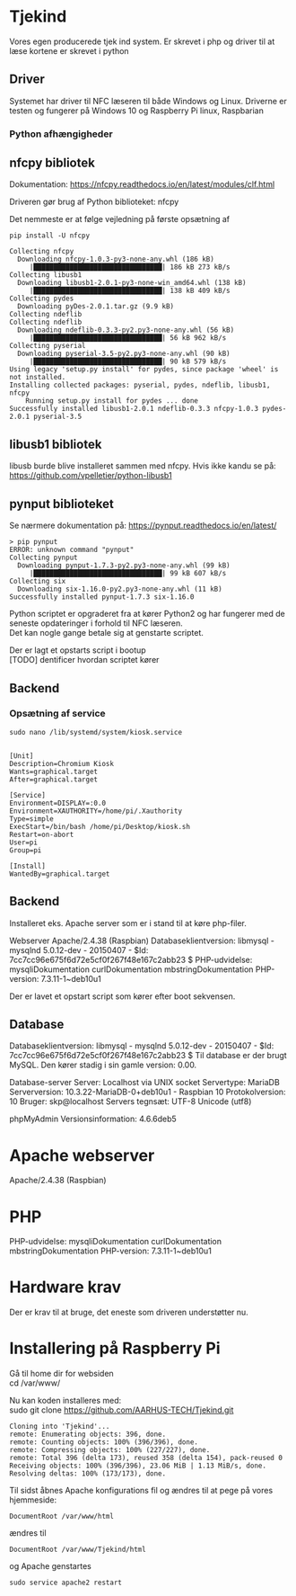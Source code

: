 # Tjekind
Vores egen producerede tjek ind system. Er skrevet i php og driver til at læse kortene er skrevet i python

## Driver
Systemet har driver til NFC læseren til både Windows og Linux. Driverne er testen og fungerer på Windows 10 og Raspberry Pi linux, Raspbarian

### Python afhængigheder
## nfcpy bibliotek
Dokumentation: https://nfcpy.readthedocs.io/en/latest/modules/clf.html

Driveren gør brug af Python biblioteket: nfcpy

Det nemmeste er at følge vejledning på første opsætning af 

    pip install -U nfcpy

    Collecting nfcpy
      Downloading nfcpy-1.0.3-py3-none-any.whl (186 kB)
         |████████████████████████████████| 186 kB 273 kB/s 
    Collecting libusb1
      Downloading libusb1-2.0.1-py3-none-win_amd64.whl (138 kB)
         |████████████████████████████████| 138 kB 409 kB/s 
    Collecting pydes
      Downloading pyDes-2.0.1.tar.gz (9.9 kB)
    Collecting ndeflib
    Collecting ndeflib
      Downloading ndeflib-0.3.3-py2.py3-none-any.whl (56 kB)
         |████████████████████████████████| 56 kB 962 kB/s
    Collecting pyserial
      Downloading pyserial-3.5-py2.py3-none-any.whl (90 kB)
         |████████████████████████████████| 90 kB 579 kB/s
    Using legacy 'setup.py install' for pydes, since package 'wheel' is not installed.
    Installing collected packages: pyserial, pydes, ndeflib, libusb1, nfcpy
        Running setup.py install for pydes ... done
    Successfully installed libusb1-2.0.1 ndeflib-0.3.3 nfcpy-1.0.3 pydes-2.0.1 pyserial-3.5

## libusb1 bibliotek
libusb burde blive installeret sammen med nfcpy. Hvis ikke kandu se på:
https://github.com/vpelletier/python-libusb1

## pynput biblioteket
Se nærmere dokumentation på: https://pynput.readthedocs.io/en/latest/

    > pip pynput
    ERROR: unknown command "pynput"
    Collecting pynput
      Downloading pynput-1.7.3-py2.py3-none-any.whl (99 kB)
         |████████████████████████████████| 99 kB 607 kB/s 
    Collecting six
      Downloading six-1.16.0-py2.py3-none-any.whl (11 kB)
    Successfully installed pynput-1.7.3 six-1.16.0

Python scriptet er opgraderet fra at kører Python2 og har fungerer med de seneste opdateringer i forhold til NFC læseren.<br />
Det kan nogle gange betale sig at genstarte scriptet.

Der er lagt et opstarts script i bootup<br />
[TODO] dentificer hvordan scriptet kører

## Backend
### Opsætning af service
    sudo nano /lib/systemd/system/kiosk.service

```

[Unit]
Description=Chromium Kiosk
Wants=graphical.target
After=graphical.target

[Service]
Environment=DISPLAY=:0.0
Environment=XAUTHORITY=/home/pi/.Xauthority
Type=simple
ExecStart=/bin/bash /home/pi/Desktop/kiosk.sh
Restart=on-abort
User=pi
Group=pi

[Install]
WantedBy=graphical.target

```


## Backend
Installeret eks. Apache server som er i stand til at køre php-filer. 

  Webserver
  Apache/2.4.38 (Raspbian)
  Databaseklientversion: libmysql - mysqlnd 5.0.12-dev - 20150407 - $Id: 7cc7cc96e675f6d72e5cf0f267f48e167c2abb23 $
  PHP-udvidelse: mysqliDokumentation curlDokumentation mbstringDokumentation
  PHP-version: 7.3.11-1~deb10u1

Der er lavet et opstart script som kører efter boot sekvensen.

## Database
Databaseklientversion: libmysql - mysqlnd 5.0.12-dev - 20150407 - $Id: 7cc7cc96e675f6d72e5cf0f267f48e167c2abb23 $
Til database er der brugt MySQL. Den kører stadig i sin gamle version: 0.00.

  Database-server
  Server: Localhost via UNIX socket
  Servertype: MariaDB
  Serverversion: 10.3.22-MariaDB-0+deb10u1 - Raspbian 10
  Protokolversion: 10
  Bruger: skp@localhost
  Servers tegnsæt: UTF-8 Unicode (utf8)

phpMyAdmin
  Versionsinformation: 4.6.6deb5

# Apache webserver
Apache/2.4.38 (Raspbian)

# PHP
PHP-udvidelse: mysqliDokumentation curlDokumentation mbstringDokumentation
PHP-version: 7.3.11-1~deb10u1

# Hardware krav
Der er krav til at bruge, det eneste som driveren understøtter nu.

# Installering på Raspberry Pi
Gå til home dir for websiden<br />
    cd /var/www/

Nu kan koden installeres med:<br />
    sudo git clone https://github.com/AARHUS-TECH/Tjekind.git

```
Cloning into 'Tjekind'...
remote: Enumerating objects: 396, done.
remote: Counting objects: 100% (396/396), done.
remote: Compressing objects: 100% (227/227), done.
remote: Total 396 (delta 173), reused 358 (delta 154), pack-reused 0
Receiving objects: 100% (396/396), 23.06 MiB | 1.13 MiB/s, done.
Resolving deltas: 100% (173/173), done.
```

Til sidst åbnes Apache konfigurations fil og ændres til at pege på vores hjemmeside:<br />

    DocumentRoot /var/www/html

ændres til 

    DocumentRoot /var/www/Tjekind/html

og Apache genstartes

    sudo service apache2 restart

